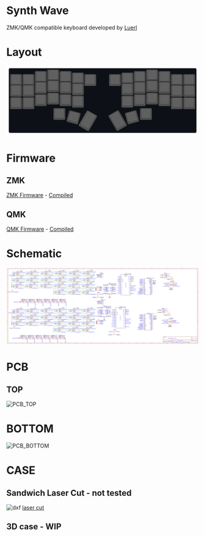 # Synth Wave
ZMK/QMK compatible keyboard developed by [Luerl](https://github.com/Luerl21)
# Layout
![layout](https://raw.githubusercontent.com/Luerl21/synth_wave/main/images/layout.svg)
# Firmware
## ZMK
[ZMK Firmware](https://github.com/Luerl21/zmk-config) -
[Compiled](https://github.com/Luerl21/synth_wave/firmware/ZMK)
## QMK
[QMK Firmware](https://github.com/Luerl21/qmk_synth_wave) -
[Compiled](https://github.com/Luerl21/synth_wave/firmware/QMK)
# Schematic
![schematic](https://raw.githubusercontent.com/Luerl21/synth_wave/main/images/Schematic.png)
# PCB
## TOP
![PCB_TOP](https://raw.githubusercontent.com/Luerl21/synth_wave/main/images/pcb_2D_TOP.svg)
# BOTTOM
![PCB_BOTTOM](https://raw.githubusercontent.com/Luerl21/synth_wave/main/images/pcb_2D_BOTTOM.svg)
# CASE
## Sandwich Laser Cut - not tested
![dxf](https://github.com/Luerl21/synth_wave/case/laser_cut.dxf)
[laser cut](https://raw.githubusercontent.com/Luerl21/synth_wave/main/images/laser_cut.svg)
## 3D case - WIP